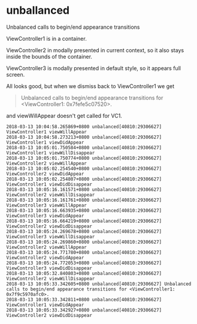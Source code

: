 # unballanced
Unbalanced calls to begin/end appearance transitions

ViewController1 is in a container.

ViewController2 in modally presented in current context, so it also stays inside the bounds of the container.

ViewController3 is modally presented in default style, so it appears full screen.

All looks good, but when we dismiss back to ViewController1 we get

> Unbalanced calls to begin/end appearance transitions for <ViewController1: 0x7fefe5c07520>.

and viewWillAppear doesn't get called for VC1.

```
2018-03-13 10:04:58.265869+0800 unbalanced[40810:29306627] ViewController1 viewWillAppear
2018-03-13 10:04:58.273213+0800 unbalanced[40810:29306627] ViewController1 viewDidAppear
2018-03-13 10:05:01.750584+0800 unbalanced[40810:29306627] ViewController1 viewWillDisappear
2018-03-13 10:05:01.750774+0800 unbalanced[40810:29306627] ViewController2 viewWillAppear
2018-03-13 10:05:02.254540+0800 unbalanced[40810:29306627] ViewController2 viewDidAppear
2018-03-13 10:05:02.254807+0800 unbalanced[40810:29306627] ViewController1 viewDidDisappear
2018-03-13 10:05:16.161571+0800 unbalanced[40810:29306627] ViewController2 viewWillDisappear
2018-03-13 10:05:16.161761+0800 unbalanced[40810:29306627] ViewController3 viewWillAppear
2018-03-13 10:05:16.663935+0800 unbalanced[40810:29306627] ViewController3 viewDidAppear
2018-03-13 10:05:16.664219+0800 unbalanced[40810:29306627] ViewController2 viewDidDisappear
2018-03-13 10:05:24.269678+0800 unbalanced[40810:29306627] ViewController3 viewWillDisappear
2018-03-13 10:05:24.269860+0800 unbalanced[40810:29306627] ViewController2 viewWillAppear
2018-03-13 10:05:24.771780+0800 unbalanced[40810:29306627] ViewController2 viewDidAppear
2018-03-13 10:05:24.772053+0800 unbalanced[40810:29306627] ViewController3 viewDidDisappear
2018-03-13 10:05:32.840803+0800 unbalanced[40810:29306627] ViewController2 viewWillDisappear
2018-03-13 10:05:33.342605+0800 unbalanced[40810:29306627] Unbalanced calls to begin/end appearance transitions for <ViewController1: 0x7f9c5970afc0>.
2018-03-13 10:05:33.342811+0800 unbalanced[40810:29306627] ViewController1 viewDidAppear
2018-03-13 10:05:33.342927+0800 unbalanced[40810:29306627] ViewController2 viewDidDisappear
```
